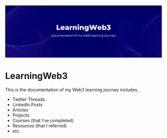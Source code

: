 ![LearningWeb3](LearningWeb3.png)

# LearningWeb3
This is the documentation of my Web3 learning journey includes, 

- Twitter Threads
- LinkedIn Posts
- Articles
- Projects
- Courses (that I've completed)
- Resources (that I referred)
- etc.
